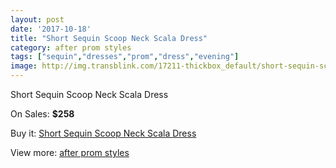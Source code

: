```yaml
---
layout: post
date: '2017-10-18'
title: "Short Sequin Scoop Neck Scala Dress"
category: after prom styles
tags: ["sequin","dresses","prom","dress","evening"]
image: http://img.transblink.com/17211-thickbox_default/short-sequin-scoop-neck-scala-dress.jpg
---
```

Short Sequin Scoop Neck Scala Dress

On Sales: **$258**
<a href="https://www.transblink.com/en/after-prom-styles/5426-short-sequin-scoop-neck-scala-dress.html"><amp-img layout="responsive" width="600" height="600" src="//img.transblink.com/17211-thickbox_default/short-sequin-scoop-neck-scala-dress.jpg" alt="Short Sequin Scoop Neck Scala Dress 0" /></a>
<a href="https://www.transblink.com/en/after-prom-styles/5426-short-sequin-scoop-neck-scala-dress.html"><amp-img layout="responsive" width="600" height="600" src="//img.transblink.com/17212-thickbox_default/short-sequin-scoop-neck-scala-dress.jpg" alt="Short Sequin Scoop Neck Scala Dress 1" /></a>

Buy it: [Short Sequin Scoop Neck Scala Dress](https://www.transblink.com/en/after-prom-styles/5426-short-sequin-scoop-neck-scala-dress.html "Short Sequin Scoop Neck Scala Dress")

View more: [after prom styles](https://www.transblink.com/en/55-after-prom-styles "after prom styles")